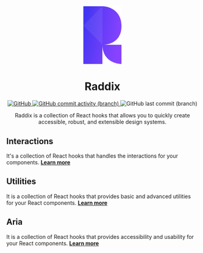 <div align="center">
  <a href="https://github.com/gdvu/raddix" rel="noopener" target="_blank">
    <img width="20%" src="./assets/logotipo.png" alt="raddix" />
  </a>
  <h1 align="center">Raddix</h1>
  <a href="https://github.com/gdvu/raddix/blob/main/LICENSE">
    <img alt="GitHub" src="https://img.shields.io/github/license/gdvu/raddix">
  </a>
  <a href="https://github.com/gdvu/raddix/commits/main">
    <img alt="GitHub commit activity (branch)" src="https://img.shields.io/github/commit-activity/w/gdvu/raddix/main">
  </a>
  <a>
    <img alt="GitHub last commit (branch)" src="https://img.shields.io/github/last-commit/gdvu/raddix/main">
  </a>
</div>
<span></span>
<p align="center">
Raddix is a collection of React hooks that allows you to quickly create accessible, robust, and extensible design systems.
</p>

## Interactions

It's a collection of React hooks that handles the interactions for your components. [**Learn more**](https://www.raddix.website/docs/interactions)

## Utilities

It is a collection of React hooks that provides basic and advanced utilities for your React components. [**Learn more**](https://www.raddix.website/docs/utilities)

## Aria

It is a collection of React hooks that provides accessibility and usability for your React components. [**Learn more**](https://www.raddix.website/docs/aria)
